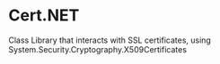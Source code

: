 # Cert.NET
Class Library that interacts with SSL certificates, using System.Security.Cryptography.X509Certificates
